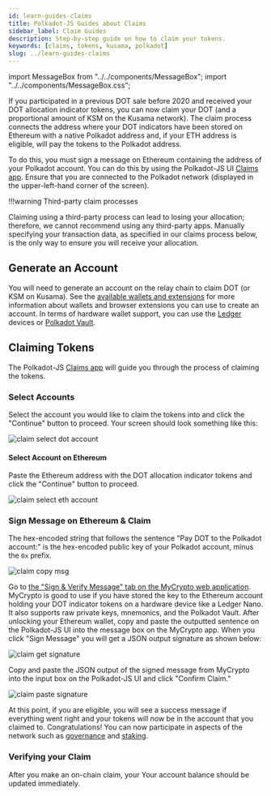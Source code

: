 ```yaml
---
id: learn-guides-claims
title: Polkadot-JS Guides about Claims
sidebar_label: Claim Guides
description: Step-by-step guide on how to claim your tokens.
keywords: [claims, tokens, kusama, polkadot]
slug: ../learn-guides-claims
---
```


import MessageBox from "../../components/MessageBox"; import "../../components/MessageBox.css";

<MessageBox message="Polkadot-JS is for developers and power users only. If you need help using the Polkadot-JS UI, you can contact the
[Polkadot Support Team](https://support.polkadot.network/support/home). For more user-friendly tools
see the [wallets](./wallets-index), [apps](./apps-index) and [dashboard](./dashboards-index) pages." />

<MessageBox message="Screenshots on this page are based on Polkadot, but note that the same process applies to Kusama." />

If you participated in a previous DOT sale before 2020 and received your DOT allocation indicator
tokens, you can now claim your DOT (and a proportional amount of KSM on the Kusama network). The
claim process connects the address where your DOT indicators have been stored on Ethereum with a
native Polkadot address and, if your ETH address is eligible, will pay the tokens to the Polkadot
address.

To do this, you must sign a message on Ethereum containing the address of your Polkadot account. You
can do this by using the Polkadot-JS UI [Claims app](https://polkadot.js.org/apps/#/claims). Ensure
that you are connected to the Polkadot network (displayed in the upper-left-hand corner of the
screen).

!!!warning Third-party claim processes

Claiming using a third-party process can lead to losing your allocation; therefore, we cannot
recommend using any third-party apps. Manually specifying your transaction data, as specified in our
claims process below, is the only way to ensure you will receive your allocation.



## Generate an Account

You will need to generate an account on the relay chain to claim DOT (or KSM on Kusama). See the
[available wallets and extensions](../general/wallets-and-extensions.md) for more information about
wallets and browser extensions you can use to create an account. In terms of hardware wallet
support, you can use the [Ledger](../general/ledger.md) devices or
[Polkadot Vault](../general/polkadot-vault.md).

## Claiming Tokens

The Polkadot-JS [Claims app](https://polkadot.js.org/apps/#/claims) will guide you through the
process of claiming the tokens.

### Select Accounts

Select the account you would like to claim the tokens into and click the "Continue" button to
proceed. Your screen should look something like this:

![claim select dot account](../assets/claim-select-dot-account.png)

#### Select Account on Ethereum

Paste the Ethereum address with the DOT allocation indicator tokens and click the "Continue" button
to proceed.

![claim select eth account](../assets/claim-select-eth-account.png)

### Sign Message on Ethereum & Claim

The hex-encoded string that follows the sentence "Pay DOT to the Polkadot account:" is the
hex-encoded public key of your Polkadot account, minus the `0x` prefix.

![claim copy msg](../assets/claim-copy-msg.png)

Go to
[the "Sign & Verify Message" tab on the MyCrypto web application](https://app.mycrypto.com/sign-message).
MyCrypto is good to use if you have stored the key to the Ethereum account holding your DOT
indicator tokens on a hardware device like a Ledger Nano. It also supports raw private keys,
mnemonics, and the Polkadot Vault. After unlocking your Ethereum wallet, copy and paste the
outputted sentence on the Polkadot-JS UI into the message box on the MyCrypto app. When you click
"Sign Message" you will get a JSON output signature as shown below:

![claim get signature](../assets/claim-get-signature.png)

Copy and paste the JSON output of the signed message from MyCrypto into the input box on the
Polkadot-JS UI and click "Confirm Claim."

![claim paste signature](../assets/claim-paste-signature.png)

At this point, if you are eligible, you will see a success message if everything went right and your
tokens will now be in the account that you claimed to. Congratulations! You can now participate in
aspects of the network such as [governance](../learn/learn-polkadot-opengov.md) and
[staking](../learn/learn-staking.md).

### Verifying your Claim

After you make an on-chain claim, your Your account balance should be updated immediately.
